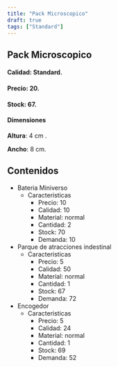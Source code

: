 ```yaml
---
title: "Pack Microscopico"
draft: true
tags: ["Standard"]
---
```

## Pack Microscopico
#### Calidad: Standard.
#### Precio: 20.
#### Stock: 67.
#### Dimensiones
**Altura**: 4 cm .

**Ancho**: 8 cm.
## Contenidos
- Bateria Miniverso
    - Caracteristicas
        - Precio: 10
        - Calidad: 10
        - Material: normal
        - Cantidad: 2
        - Stock: 70
        - Demanda: 10
- Parque de atracciones indestinal
    - Caracteristicas
        - Precio: 5
        - Calidad: 50
        - Material: normal
        - Cantidad: 1
        - Stock: 67
        - Demanda: 72
- Encogedor
    - Caracteristicas
        - Precio: 5
        - Calidad: 24
        - Material: normal
        - Cantidad: 1
        - Stock: 69
        - Demanda: 52

